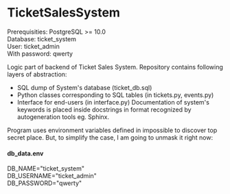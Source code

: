 # TicketSalesSystem

Prerequisities:
PostgreSQL >= 10.0<br>
Database: ticket_system<br>
User: ticket_admin<br>
With password: qwerty


Logic part of backend of Ticket Sales System.
Repository contains following layers of abstraction:
* SQL dump of System's database (ticket_db.sql)
* Python classes corresponding to SQL tables (in tickets.py, events.py)
* Interface for end-users (in interface.py)
Documentation of system's keywords is placed inside docstrings in format recognized by autogeneration tools eg. Sphinx.

Program uses environment variables defined in impossible to discover top secret place.
But, to simplify the case, I am going to unmask it right now:


#### db_data.env<br>
DB_NAME="ticket_system"<br>
DB_USERNAME="ticket_admin"<br>
DB_PASSWORD="qwerty"
